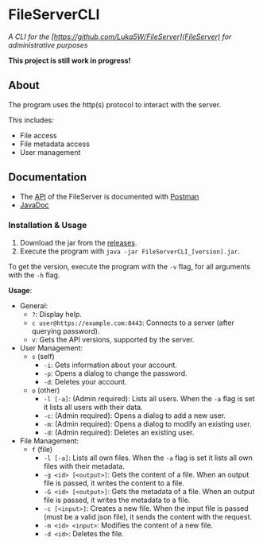 # FileServerCLI

_A CLI for the [https://github.com/Luka5W/FileServer](FileServer) for administrative purposes_

**This project is still work in progress!**

## About

The program uses the http(s) protocol to interact with the server.

This includes:
- File access
- File metadata access
- User management

## Documentation

- The [API](https://luka5w.github.io/FileServer/api/FileServer.postman_collection.json) of the FileServer is documented with [Postman](https://www.postman.com)
- [JavaDoc](https://luka5w.github.io/FileServerCLI/javadoc/)

### Installation & Usage

1. Download the jar from the [releases](https://github.com/Luka5W/FileServerCLI/releases/latest).
2. Execute the program with `java -jar FileServerCLI_[version].jar`.

To get the version, execute the program with the `-v` flag, for all arguments with the `-h` flag.

**Usage**:
- General:
  - `?`: Display help.
  - `c user@https://example.com:8443`: Connects to a server (after querying password).
  - `v`: Gets the API versions, supported by the server.
- User Management:
  - `s` (self)
    - `-i`: Gets information about your account.
    - `-p`: Opens a dialog to change the password.
    - `-d`: Deletes your account.
  - `o` (other)
    - `-l [-a]`: (Admin required): Lists all users. When the `-a` flag is set it lists all users with their data.
    - `-c`: (Admin required): Opens a dialog to add a new user.
    - `-m`: (Admin required): Opens a dialog to modify an existing user.
    - `-d`: (Admin required): Deletes an existing user.
- File Management:
  - `f` (file)
    - `-l [-a]`: Lists all own files. When the `-a` flag is set it lists all own files with their metadata.
    - `-g <id> [<output>]`: Gets the content of a file. When an output file is passed, it writes the content to a file.
    - `-G <id> [<output>]`: Gets the metadata of a file. When an output file is passed, it writes the metadata to a file.
    - `-c [<input>]`: Creates a new file. When the input file is passed (must be a valid json file), it sends the content with the request.
    - `-m <id> <input>`: Modifies the content of a new file.
    - `-d <id>`: Deletes the file.